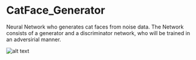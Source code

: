 # CatFace_Generator
Neural Network who generates cat faces from noise data.
The Network consists of a generator and a discriminator network, who will be trained in an adversirial manner.

![alt text](generator_and_discriminator1.png)
